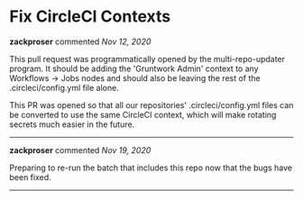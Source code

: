 # Fix CircleCI Contexts

**zackproser** commented *Nov 12, 2020*

This pull request was programmatically opened by the multi-repo-updater program. It should be adding the 'Gruntwork Admin' context to any Workflows -> Jobs nodes and should also be leaving the rest of the .circleci/config.yml file alone. 

 This PR was opened so that all our repositories' .circleci/config.yml files can be converted to use the same CircleCI context, which will make rotating secrets much easier in the future.
<br />
***


**zackproser** commented *Nov 19, 2020*

Preparing to re-run the batch that includes this repo now that the bugs have been fixed.
***

